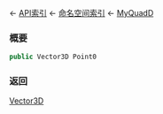 ← [API索引](Api-Index) ← [命名空间索引](Namespace-Index) ← [MyQuadD](VRageMath.MyQuadD)

### 概要

```csharp
public Vector3D Point0
```

### 返回

[Vector3D](VRageMath.Vector3D)

